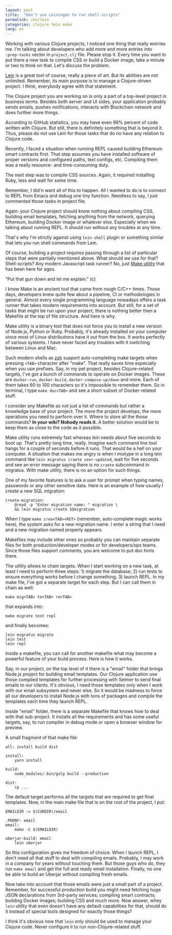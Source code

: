 ```yaml
---
layout: post
title:  "Don't use Leiningen to run shell-scripts"
permalink: /en/lein
categories: clojure lein make
lang: en
---
```


Working with various Clojure projects, I noticed one thing that really worries
me. I'm talking about developers who add more and more entries into
`:prep-tasks` vector in `project.clj` file. Please stop it. Every time you want
to put there a new task to compile CSS or build a Docker image, take a minute or
two to think on that. Let's discuss the problem.

[lein]:https://leiningen.org/

[Lein][lein] is a great tool of course, really a piece of art. But its abilities
are not unlimited. Remember, its main purpose is to manage a Clojure-driven
project. I think, everybody agree with that statement.

The Clojure project you are working on is only a part of a top-level project in
business terms. Besides both server and UI sides, your application probably
sends emails, pushes notifications, interacts with Blockchain network and does
further more things.

According to GitHub statistics, you may have even 99% percent of code written
with Clojure. But still, there is definitely something that is beyond it. Thus,
please do not use Lein for those tasks that do no have any relation to Clojure
code.

Recently, I faced a situation when running REPL caused building Ethereum smart
contracts first. That step assumes you have installed software of proper
versions and configured paths, text configs, etc. Compiling them was a really
resource- and time-consuming duty.

The next step was to compile CSS sources. Again, it required installing Ruby,
less and wait for some time.

Remember, I did'n want all of this to happen. All I wanted to do is to connect
to REPL from Emacs and debug one tiny function. Needless to say, I just
commented those tasks in project file.

Again: your Clojure project should know nothing about compiling CSS, building
email templates, fetching anything from the network, querying Ethereum, building
Docker image or whatever else. Especially when we talking about running REPL. It
should run without any troubles at any time.

That's why I'm strictly against using `lein-shell` plugin or something similar
that lets you run shell commands from Lein.

[make]:https://www.gnu.org/software/make/

Of course, building a project requires passing through a list of particular
steps that were partially mentioned above. What should we use for that?
Shell-scripts? Any modern Javascript task runner? No, just [Make utility][make]
that has been here for ages.

"Put that gun down and let me explain." (c)

I know Make is an ancient tool that came from rough C/C++ times. Those days,
developers knew quite few about a pipeline, CI or methodologies in
general. Almost every single programming language nowadays offers a task runner
that takes modern requirements into account. But still, for a set of tasks that
might be run upon your project, there is nothing better then a Makefile at the
top of file structure. And here is why.

Make utility is a binary tool that does not force you to install a new version
of Node.js, Python or Ruby. Probably, it's already installed on your computer
since most of Linux distributions have it out from the box. It works perfectly
of various systems. I have never faced any troubles with it switching between
Linux and Mac.

[zsh]:https://en.wikipedia.org/wiki/Z_shell

Such modern shells as [zsh][zsh] support auto-completing make targets when
pressing `<TAB>` character after "make". That really saves time especially when
you use prefixes. Say, in my pet project, besides Clojure-related targets, I've
got a bunch of commands to operate on Docker images. These are `docker-run`,
`docker-build`, `docker-compose-up/down` and more. Each of them takes 60 to 100
characters so it's impossible to remember them. So in terminal, I type `make
doc<TAB>` and see a short subset of Docker-related stuff.

I consider any Makefile as not just a list of commands but rather a knowledge
base of your project. The more the project develops, the more operations you
need to perform over it. Where to store all the those commands? **In your wiki?
Nobody reads it.** A better solution would be to keep them as close to the code
as it possible.

Make utility runs extremely fast whereas lein needs about five seconds to boot
up. That's pretty long time, really. Imagine each command line tool hangs for a
couple of seconds before it runs. That would be a hell on your computer. A
situation that makes me angry is when I mistype in a long lein command like
`lein migratus craete user-updated`, wait for five seconds and see an error
message saying there is no `craete` subcommand in migratus. With make utility,
there is no an option for such things.

One of my favorite features is to ask a user for prompt when typing names,
passwords or any other sensitive data. Here is an example of how usually I
create a new SQL migration:

~~~shell
create-migration:
    @read -p "Enter migration name: " migration \
    && lein migratus create $$migration
~~~

When I type `make crea<TAB><RET>` (remember, auto-complete magic works here),
the system asks for a new migration name. I enter a string that I need and a new
migration named properly appears.

Makefiles may include other ones so probably you can maintain separate files for
both production/developer modes or for developers/ops teams. Since those files
support comments, you are welcome to put doc hints there.

The utility allows to chain targets. When I start working on a new task, at
least I need to perform three steps: 1) migrate the database; 2) run tests to
ensure everything works before I change something; 3) launch REPL. In my make
file, I've got a separate target for each step. But I can call them in chain as
well:

~~~shell
make mig<TAB> te<TAB> re<TAB>
~~~

that expands into:

~~~shell
make migrate test repl
~~~

and finally becomes:

~~~shell
lein migratus migrate
lein test
lein repl
~~~

Inside a makefile, you can call for another makefile what may become a powerful
feature of your build process. Here is how it works.

Say, in our project, on the top level of it there is a "email" folder that
brings Node.js project for building email templates. Our Clojure application use
those compiled templates for further processing with Selmer to send final emails
to our clients. It's obvious, I need those templates only when I work with our
email subsystem and never else. So it would be madness to force all our
developers to install Node.js with tons of packages and compile the templates
each time they launch REPL.

Inside "email" folder, there is a separate Makefile that knows how to deal with
that sub-project. It installs all the requirements and has some useful targets,
say, to run compiler in debug mode or open a browser window for preview.

A small fragment of that make file:

~~~shell
all: install build dist

install:
	yarn install

build:
	node_modules/.bin/gulp build --production

dist:
    cp ...
~~~

The default target performs all the targets that are required to get final
templates. Now, in the main make file that is on the root of the project, I put:

~~~shell
EMAILDIR := $(CURDIR)/email

.PHONY: email
email:
    make -C $(EMAILDIR)

uberjar-build: email
    lein uberjar
~~~

So this configuration gives me freedom of choice. When I launch REPL, I don't
need all that stuff to deal with compiling emails. Probably, I may work in a
company for years without touching them. But those guys who do, they run `make
email` and get the full and ready email installation. Finally, no one be able to
build an Uberjar without compiling fresh emails.

Now take into account that those emails were just a small part of a
project. Remember, for successful production build you might need fetching huge
JSON declarations from 3rd-party services; compiling smart contracts; building
Docker images; building CSS and much more. Now answer, whey `lein` utility that
even doesn't have any default capabilities for that, should do it instead of
special tools designed for exactly those things?

I think it's obvious now that `lein` only should be used to manage your Clojure
code. Never configure it to run non-Clojure-related stuff.
